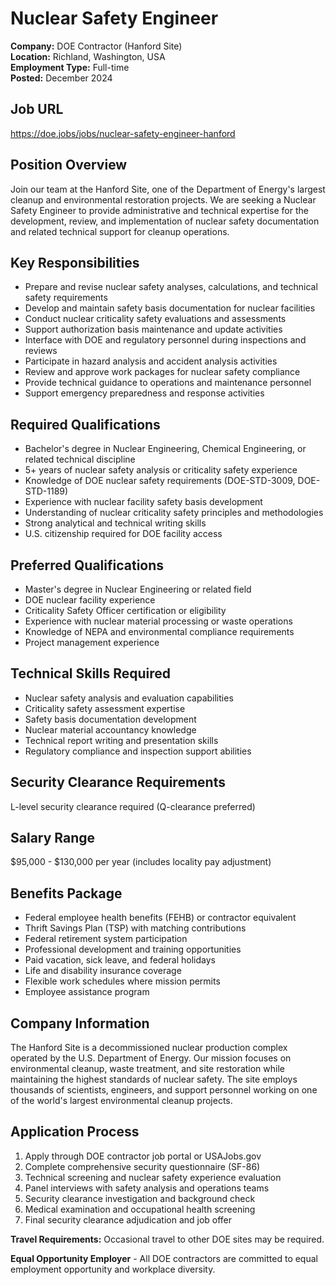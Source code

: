 # Nuclear Safety Engineer
**Company:** DOE Contractor (Hanford Site)  
**Location:** Richland, Washington, USA  
**Employment Type:** Full-time  
**Posted:** December 2024  

## Job URL
https://doe.jobs/jobs/nuclear-safety-engineer-hanford

## Position Overview
Join our team at the Hanford Site, one of the Department of Energy's largest cleanup and environmental restoration projects. We are seeking a Nuclear Safety Engineer to provide administrative and technical expertise for the development, review, and implementation of nuclear safety documentation and related technical support for cleanup operations.

## Key Responsibilities
- Prepare and revise nuclear safety analyses, calculations, and technical safety requirements
- Develop and maintain safety basis documentation for nuclear facilities
- Conduct nuclear criticality safety evaluations and assessments
- Support authorization basis maintenance and update activities
- Interface with DOE and regulatory personnel during inspections and reviews
- Participate in hazard analysis and accident analysis activities
- Review and approve work packages for nuclear safety compliance
- Provide technical guidance to operations and maintenance personnel
- Support emergency preparedness and response activities

## Required Qualifications
- Bachelor's degree in Nuclear Engineering, Chemical Engineering, or related technical discipline
- 5+ years of nuclear safety analysis or criticality safety experience
- Knowledge of DOE nuclear safety requirements (DOE-STD-3009, DOE-STD-1189)
- Experience with nuclear facility safety basis development
- Understanding of nuclear criticality safety principles and methodologies
- Strong analytical and technical writing skills
- U.S. citizenship required for DOE facility access

## Preferred Qualifications
- Master's degree in Nuclear Engineering or related field
- DOE nuclear facility experience
- Criticality Safety Officer certification or eligibility
- Experience with nuclear material processing or waste operations
- Knowledge of NEPA and environmental compliance requirements
- Project management experience

## Technical Skills Required
- Nuclear safety analysis and evaluation capabilities
- Criticality safety assessment expertise
- Safety basis documentation development
- Nuclear material accountancy knowledge
- Technical report writing and presentation skills
- Regulatory compliance and inspection support abilities

## Security Clearance Requirements
L-level security clearance required (Q-clearance preferred)

## Salary Range
$95,000 - $130,000 per year (includes locality pay adjustment)

## Benefits Package
- Federal employee health benefits (FEHB) or contractor equivalent
- Thrift Savings Plan (TSP) with matching contributions
- Federal retirement system participation
- Professional development and training opportunities
- Paid vacation, sick leave, and federal holidays
- Life and disability insurance coverage
- Flexible work schedules where mission permits
- Employee assistance program

## Company Information
The Hanford Site is a decommissioned nuclear production complex operated by the U.S. Department of Energy. Our mission focuses on environmental cleanup, waste treatment, and site restoration while maintaining the highest standards of nuclear safety. The site employs thousands of scientists, engineers, and support personnel working on one of the world's largest environmental cleanup projects.

## Application Process
1. Apply through DOE contractor job portal or USAJobs.gov
2. Complete comprehensive security questionnaire (SF-86)
3. Technical screening and nuclear safety experience evaluation
4. Panel interviews with safety analysis and operations teams
5. Security clearance investigation and background check
6. Medical examination and occupational health screening
7. Final security clearance adjudication and job offer

**Travel Requirements:** Occasional travel to other DOE sites may be required.

**Equal Opportunity Employer** - All DOE contractors are committed to equal employment opportunity and workplace diversity.